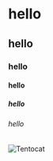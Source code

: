 # hello
## hello
### hello
#### hello
##### hello
###### hello
![Tentocat](https://octodex.github.com/images/tentocat.png)